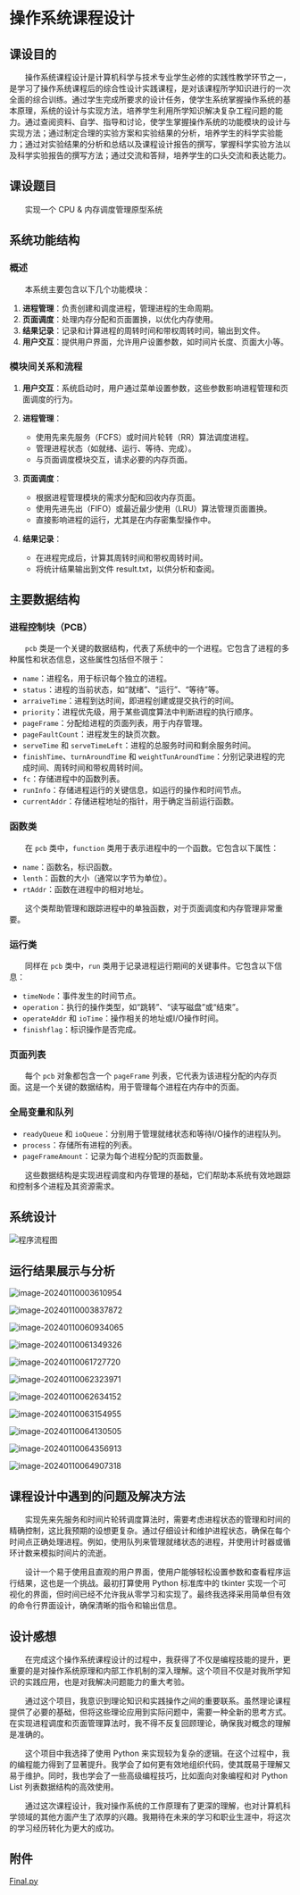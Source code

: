 # 操作系统课程设计

## 课设目的

&emsp;&emsp;操作系统课程设计是计算机科学与技术专业学生必修的实践性教学环节之一，是学习了操作系统课程后的综合性设计实践课程，是对该课程所学知识进行的一次全面的综合训练。通过学生完成所要求的设计任务，使学生系统掌握操作系统的基本原理，系统的设计与实现方法，培养学生利用所学知识解决复杂工程问题的能力。通过查阅资料、自学、指导和讨论，使学生掌握操作系统的功能模块的设计与实现方法；通过制定合理的实验方案和实验结果的分析，培养学生的科学实验能力；通过对实验结果的分析和总结以及课程设计报告的撰写，掌握科学实验方法以及科学实验报告的撰写方法；通过交流和答辩，培养学生的口头交流和表达能力。



## 课设题目

&emsp;&emsp;实现一个 CPU & 内存调度管理原型系统



## 系统功能结构

### 概述

&emsp;&emsp;本系统主要包含以下几个功能模块：

1. **进程管理**：负责创建和调度进程，管理进程的生命周期。
2. **页面调度**：处理内存分配和页面置换，以优化内存使用。
3. **结果记录**：记录和计算进程的周转时间和带权周转时间，输出到文件。
4. **用户交互**：提供用户界面，允许用户设置参数，如时间片长度、页面大小等。

### 模块间关系和流程

1. **用户交互**：系统启动时，用户通过菜单设置参数，这些参数影响进程管理和页面调度的行为。

2. **进程管理**：
   - 使用先来先服务（FCFS）或时间片轮转（RR）算法调度进程。
   - 管理进程状态（如就绪、运行、等待、完成）。
   - 与页面调度模块交互，请求必要的内存页面。

3. **页面调度**：
   - 根据进程管理模块的需求分配和回收内存页面。
   - 使用先进先出（FIFO）或最近最少使用（LRU）算法管理页面置换。
   - 直接影响进程的运行，尤其是在内存密集型操作中。

4. **结果记录**：
   - 在进程完成后，计算其周转时间和带权周转时间。
   - 将统计结果输出到文件 result.txt，以供分析和查阅。



## 主要数据结构

### 进程控制块（PCB）

&emsp;&emsp;`pcb` 类是一个关键的数据结构，代表了系统中的一个进程。它包含了进程的多种属性和状态信息，这些属性包括但不限于：

- `name`：进程名，用于标识每个独立的进程。
- `status`：进程的当前状态，如“就绪”、“运行”、“等待”等。
- `arraiveTime`：进程到达时间，即进程创建或提交执行的时间。
- `priority`：进程优先级，用于某些调度算法中判断进程的执行顺序。
- `pageFrame`：分配给进程的页面列表，用于内存管理。
- `pageFaultCount`：进程发生的缺页次数。
- `serveTime` 和 `serveTimeLeft`：进程的总服务时间和剩余服务时间。
- `finishTime`、`turnAroundTime` 和 `weightTunAroundTime`：分别记录进程的完成时间、周转时间和带权周转时间。
- `fc`：存储进程中的函数列表。
- `runInfo`：存储进程运行的关键信息，如运行的操作和时间节点。
- `currentAddr`：存储进程地址的指针，用于确定当前运行函数。

### 函数类

&emsp;&emsp;在 `pcb` 类中，`function` 类用于表示进程中的一个函数。它包含以下属性：

- `name`：函数名，标识函数。
- `lenth`：函数的大小（通常以字节为单位）。
- `rtAddr`：函数在进程中的相对地址。

&emsp;&emsp;这个类帮助管理和跟踪进程中的单独函数，对于页面调度和内存管理非常重要。

### 运行类

&emsp;&emsp;同样在 `pcb` 类中，`run` 类用于记录进程运行期间的关键事件。它包含以下信息：

- `timeNode`：事件发生的时间节点。
- `operation`：执行的操作类型，如“跳转”、“读写磁盘”或“结束”。
- `operateAddr` 和 `ioTime`：操作相关的地址或I/O操作时间。
- `finishflag`：标识操作是否完成。

### 页面列表

&emsp;&emsp;每个 `pcb` 对象都包含一个 `pageFrame` 列表，它代表为该进程分配的内存页面。这是一个关键的数据结构，用于管理每个进程在内存中的页面。

### 全局变量和队列

- `readyQueue` 和 `ioQueue`：分别用于管理就绪状态和等待I/O操作的进程队列。
- `process`：存储所有进程的列表。
- `pageFrameAmount`：记录为每个进程分配的页面数量。

&emsp;&emsp;这些数据结构是实现进程调度和内存管理的基础，它们帮助本系统有效地跟踪和控制多个进程及其资源需求。



## 系统设计

![程序流程图](https://raw.githubusercontent.com/SlenderData/img/main/images/2024/01/09/22-36-58-7b109b43daebe064d431cfe136f56602-程序流程图.drawio-1da4da.svg)



## 运行结果展示与分析

![image-20240110003610954](https://raw.githubusercontent.com/SlenderData/img/main/images/2024/01/10/00-36-11-8f0e156473103dd86d99fca4e8206d82-image-20240110003610954-19c200.png)

![image-20240110003837872](https://raw.githubusercontent.com/SlenderData/img/main/images/2024/01/10/00-38-37-43a18ee3db48c1b3ba5a7b898f069d99-image-20240110003837872-ae8cd2.png)

![image-20240110060934065](https://raw.githubusercontent.com/SlenderData/img/main/images/2024/01/10/06-09-34-7eb073aa740b9163ef615834f947e97e-image-20240110060934065-ec17ff.png)

![image-20240110061349326](https://raw.githubusercontent.com/SlenderData/img/main/images/2024/01/10/06-13-49-f63ad4e8e83925f1d82ef72193f48112-image-20240110061349326-aa54a1.png)

![image-20240110061727720](https://raw.githubusercontent.com/SlenderData/img/main/images/2024/01/10/06-17-27-907adcf680c2e298eb0ad37e3f3abd7b-image-20240110061727720-f6c013.png)

![image-20240110062323971](https://raw.githubusercontent.com/SlenderData/img/main/images/2024/01/10/06-23-24-1a49c326707276ab7249ad4c69d4239b-image-20240110062323971-7e2efa.png)

![image-20240110062634152](https://raw.githubusercontent.com/SlenderData/img/main/images/2024/01/10/06-26-34-2ca6c8706a5d313d41f3297696dde83c-image-20240110062634152-7d1d71.png)

![image-20240110063154955](https://raw.githubusercontent.com/SlenderData/img/main/images/2024/01/10/06-31-55-5613986d6c5757f54dfb833ef64f1e76-image-20240110063154955-fb3b14.png)

![image-20240110064130505](https://raw.githubusercontent.com/SlenderData/img/main/images/2024/01/10/06-41-30-6ac63c6450c7167b3f394b3979600757-image-20240110064130505-d34628.png)

![image-20240110064356913](https://raw.githubusercontent.com/SlenderData/img/main/images/2024/01/10/06-43-56-e2b052a944082f81b37c22d2a62674ea-image-20240110064356913-d703bf.png)

![image-20240110064907318](https://raw.githubusercontent.com/SlenderData/img/main/images/2024/01/10/06-49-07-8af17efa5a006c3aa8392c87b8163c18-image-20240110064907318-f710a3.png)



## 课程设计中遇到的问题及解决方法

&emsp;&emsp;实现先来先服务和时间片轮转调度算法时，需要考虑进程状态的管理和时间的精确控制，这比我预期的设想更复杂。通过仔细设计和维护进程状态，确保在每个时间点正确处理进程。例如，使用队列来管理就绪状态的进程，并使用计时器或循环计数来模拟时间片的流逝。

&emsp;&emsp;设计一个易于使用且直观的用户界面，使用户能够轻松设置参数和查看程序运行结果，这也是一个挑战。最初打算使用 Python 标准库中的 tkinter 实现一个可视化的界面，但时间已经不允许我从零学习和实现了。最终我选择采用简单但有效的命令行界面设计，确保清晰的指令和输出信息。



## 设计感想

&emsp;&emsp;在完成这个操作系统课程设计的过程中，我获得了不仅是编程技能的提升，更重要的是对操作系统原理和内部工作机制的深入理解。这个项目不仅是对我所学知识的实践应用，也是对我解决问题能力的重大考验。

&emsp;&emsp;通过这个项目，我意识到理论知识和实践操作之间的重要联系。虽然理论课程提供了必要的基础，但将这些理论应用到实际问题中，需要一种全新的思考方式。在实现进程调度和页面管理算法时，我不得不反复回顾理论，确保我对概念的理解是准确的。

&emsp;&emsp;这个项目中我选择了使用 Python 来实现较为复杂的逻辑。在这个过程中，我的编程能力得到了显著提升。我学会了如何更有效地组织代码，使其既易于理解又易于维护。同时，我也学会了一些高级编程技巧，比如面向对象编程和对 Python List 列表数据结构的高效使用。

&emsp;&emsp;通过这次课程设计，我对操作系统的工作原理有了更深的理解，也对计算机科学领域的其他方面产生了浓厚的兴趣。我期待在未来的学习和职业生涯中，将这次的学习经历转化为更大的成功。



## 附件

[Final.py](https://github.com/SlenderData/Operating-System-Curriculum-Design/blob/main/Final.py)



